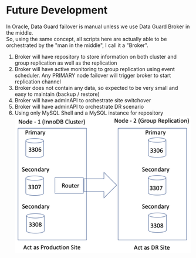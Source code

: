 # Future Development
In Oracle, Data Guard failover is manual unless we use Data Guard Broker in the middle. </br>
So, using the same concept, all scripts here are actually able to be orchestrated by the "man in the middle", I call it a "Broker". </br>
1. Broker will have repository to store information on both cluster and group replication as well as the replication
2. Broker will have active monitoring to group replication using event scheduler. Any PRIMARY node failover will trigger broker to start replication channel
3. Broker does not contain any data, so expected to be very small and easy to maintain (backup / restore)
4. Broker will have adminAPI to orchestrate site switchover
5. Broker will have adminAPI to orchestrate DR scenario
6. Using only MySQL Shell and a MySQL instance for repository
![Image of Yaktocat](https://github.com/tripplea-sg/mysqlsh/blob/main/group_replication/DR-Setup/Screenshot%202020-11-22%20at%209.15.08%20AM.png)

